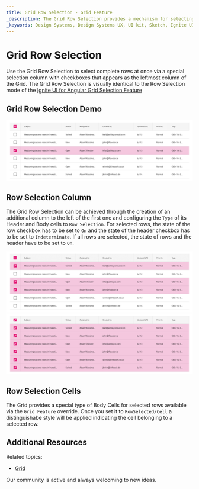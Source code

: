 ```yaml
---
title: Grid Row Selection - Grid Feature
_description: The Grid Row Selection provides a mechanism for selecting a full record shown in the Grid.
_keywords: Design Systems, Design Systems UX, UI kit, Sketch, Ignite UI for Angular, Sketch to Angular, Sketch to Angular, Angular, Angular Design System, Export code from Sketch, Design Kits for Angular, Sketch HTML, Sketch to HTML, Sketch UI kits
---
```


# Grid Row Selection

Use the Grid Row Selection to select complete rows at once via a special selection column with checkboxes that appears as the leftmost column of the Grid. The Grid Row Selection is visually identical to the Row Selection mode of the [Ignite UI for Angular Grid Selection Feature](https://www.infragistics.com/products/ignite-ui-angular/angular/components/grid/selection.html#grid-row-selection)

## Grid Row Selection Demo

<img class="responsive-img" src="../images/grid_row_selection_demo.png" srcset="../images/grid_row_selection_demo@2x.png 2x" />

## Row Selection Column

The Grid Row Selection can be achieved through the creation of an additional column to the left of the first one and configuring the `Type` of its Header and Body cells to `Row Selection`. For selected rows, the state of the row checkbox has to be set to `On` and the state of the header checkbox has to be set to `Indeterminate`. If all rows are selected, the state of rows and the header have to be set to `On`.

<img class="responsive-img" src="../images/grid_row_selection.png" srcset="../images/grid_row_selection@2x.png 2x" />
<img class="responsive-img" src="../images/grid_row_selection_all.png" srcset="../images/grid_row_selection_all@2x.png 2x" />

## Row Selection Cells

The Grid provides a special type of Body Cells for selected rows available via the `Grid Feature` override. Once you set it to `RowSelected/Cell` a distinguishabe style will be applied indicating the cell belonging to a selected row.

## Additional Resources

Related topics:

- [Grid](grid.md)
  <div class="divider--half"></div>

Our community is active and always welcoming to new ideas.

